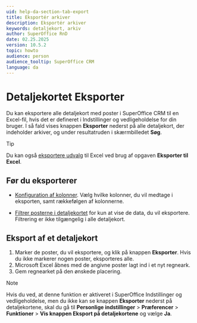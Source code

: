 ```yaml
---
uid: help-da-section-tab-export
title: Eksportér arkiver
description: Eksportér arkiver
keywords: detaljekort, arkiv
author: SuperOffice RnD
date: 02.25.2025
version: 10.5.2
topic: howto
audience: person
audience_tooltip: SuperOffice CRM
language: da
---
```


# Detaljekortet Eksporter

Du kan eksportere alle detaljekort med poster i SuperOffice CRM til en Excel-fil, hvis det er defineret i Indstillinger og vedligeholdelse for din bruger. I så fald vises knappen **Eksporter** nederst på alle detaljekort, der indeholder arkiver, og under resultatruden i skærmbilledet **Søg**.

> [!TIP]
> Du kan også [eksportere udvalg][3] til Excel ved brug af opgaven **Eksporter til Excel**.

## Før du eksporterer

* [Konfiguration af kolonner][1]. Vælg hvilke kolonner, du vil medtage i eksporten, samt rækkefølgen af kolonnerne.

* [Filtrer posterne i detaljekortet][2] for kun at vise de data, du vil eksportere. Filtrering er ikke tilgængelig i alle detaljekort.

## Eksport af et detaljekort

1. Marker de poster, du vil eksportere, og klik på knappen <i class="ph ph-download-simple" aria-hidden="true"></i> **Eksporter**. Hvis du ikke markerer nogen poster, eksporteres alle.
2. Microsoft Excel åbnes med de angivne poster lagt ind i et nyt regneark.
3. Gem regnearket på den ønskede placering.

> [!NOTE]
> Hvis du ved, at denne funktion er aktiveret i SuperOffice Indstillinger og vedligeholdelse, men du ikke kan se knappen **Eksporter** nederst på detaljekortene, skal du gå til <i class="ph ph-user-circle" aria-hidden="true"></i> **Personlige indstillinger** > **Præferencer** > **Funktioner** > **Vis knappen Eksport på detaljekortene** og vælge **Ja**.

<!-- Referenced links -->
[1]: configure-columns.md
[2]: filter.md
[3]: ../../search-options/selection/learn/howto/index.md
